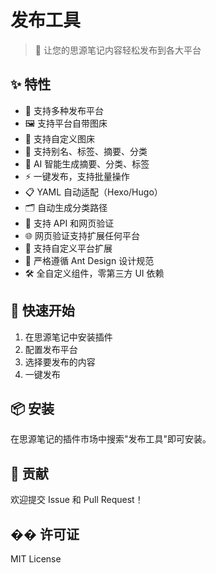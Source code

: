 # 发布工具

> 🚀 让您的思源笔记内容轻松发布到各大平台

## ✨ 特性

- 📝 支持多种发布平台
- 🖼️ 支持平台自带图床
- 🎯 支持自定义图床
- 📌 支持别名、标签、摘要、分类
- 🤖 AI 智能生成摘要、分类、标签
- ⚡ 一键发布，支持批量操作
- 📋 YAML 自动适配（Hexo/Hugo）
- 🗂️ 自动生成分类路径
- 🔐 支持 API 和网页验证
- 🌐 网页验证支持扩展任何平台
- 🔌 支持自定义平台扩展
- 🎨 严格遵循 Ant Design 设计规范
- 🛠️ 全自定义组件，零第三方 UI 依赖

## 🚀 快速开始

1. 在思源笔记中安装插件
2. 配置发布平台
3. 选择要发布的内容
4. 一键发布

## 📦 安装

在思源笔记的插件市场中搜索"发布工具"即可安装。

## 🤝 贡献

欢迎提交 Issue 和 Pull Request！

## �� 许可证

MIT License 